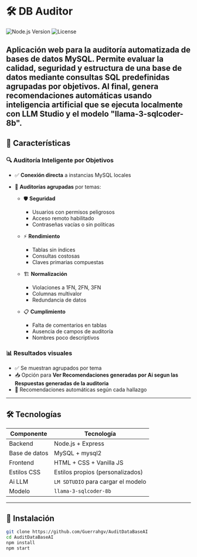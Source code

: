 # 🛠 DB Auditor

![Node.js Version](https://img.shields.io/badge/node-%3E%3D18-blue)
![License](https://img.shields.io/badge/license-MIT-green)

Aplicación web para la **auditoría automatizada de bases de datos MySQL**. Permite evaluar la calidad, seguridad y estructura de una base de datos mediante **consultas SQL predefinidas agrupadas por objetivos**. Al final, genera recomendaciones automáticas usando inteligencia artificial que se ejecuta localmente con LLM Studio y el modelo "llama-3-sqlcoder-8b".
---

## 🌟 Características

### 🔍 Auditoría Inteligente por Objetivos

- ✅ **Conexión directa** a instancias MySQL locales
- 🧠 **Auditorías agrupadas** por temas:

  - 🛡️ **Seguridad**  
    - Usuarios con permisos peligrosos  
    - Acceso remoto habilitado  
    - Contraseñas vacías o sin políticas  

  - ⚡ **Rendimiento**  
    - Tablas sin índices  
    - Consultas costosas  
    - Claves primarias compuestas  

  - 🏗️ **Normalización**  
    - Violaciones a 1FN, 2FN, 3FN  
    - Columnas multivalor  
    - Redundancia de datos  

  - 📋 **Cumplimiento**  
    - Falta de comentarios en tablas  
    - Ausencia de campos de auditoría  
    - Nombres poco descriptivos

### 📊 Resultados visuales

- ✅ Se muestran agrupados por tema
- 📥 Opción para **Ver Recomendaciones generadas por Ai segun las Respuestas generadas de la auditoria**
- 🎯 Recomendaciones automáticas según cada hallazgo

---

## 🛠 Tecnologías

| Componente       | Tecnología                         |
|------------------|------------------------------------|
| Backend          | Node.js + Express                  |
| Base de datos    | MySQL + mysql2                     |
| Frontend         | HTML + CSS + Vanilla JS            |
| Estilos CSS      | Estilos propios (personalizados)   |
| Ai LLM           | `LM SDTUDIO` para cargar el modelo |
| Modelo           | `llama-3-sqlcoder-8b`              |
---

## 🚀 Instalación

```bash
git clone https://github.com/Guerrahgv/AuditDataBaseAI
cd AuditDataBaseAI
npm install
npm start
```
